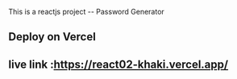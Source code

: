 This is a reactjs project -- Password Generator 
## Deploy on Vercel
## live link :https://react02-khaki.vercel.app/
